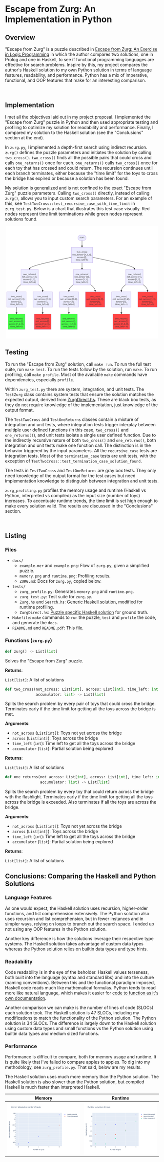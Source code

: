 # Escape from Zurg: An Implementation in Python

## Overview

"Escape from Zurg" is a puzzle described in [Escape from Zurg: An Exercise in Logic Programming](https://web.engr.oregonstate.edu/~erwig/papers/Zurg_JFP04.pdf) in which the author compares two solutions, one in Prolog and one in Haskell, to see if functional programming languages are effective for search problems. Inspire by this, my project compares the author's Haskell solution to my own Python solution in terms of language features, readability, and performance. Python has a mix of imperative, functional, and OOP features that make for an interesting comparison.

&nbsp;

## Implementation

I met all the objectives laid out in my project proposal. I implemented the "Escape from Zurg" puzzle in Python and then used appropriate testing and profiling to optimize my solution for readability and performance. Finally, I compared my solution to the Haskell solution (see the "Conclusions" section at the end).

In `zurg.py`, I implemented a depth-first search using indirect recursion. `zurg()` defines the puzzle parameters and initiates the solution by calling `two_cross()`. `two_cross()` finds all the possible pairs that could cross and calls `one_returns()` once for each. `one_returns()` calls `two_cross()` once for each toy that has crossed and could return. The recursion continues until each branch terminates, either because the "time limit" for the toys to cross the bridge has expired or because a solution has been found.

My solution is generalized and is not confined to the exact "Escape from Zurg" puzzle parameters. Calling `two_cross()` directly, instead of calling `zurg()`, allows you to input custom search parameters. For an example of this, see `TestTwoCross::test_recursive_case_with_time_limit` in `zurg_test.py`. Below is a chart that illustrates this test case visually. Red nodes represent time limit terminations while green nodes represent solutions found.

<center><img src="docs/example.png" alt="example" width="500"/></center>

<div style="page-break-after: always;"></div>


## Testing

To run the "Escape from Zurg" solution, call `make run`. To run the full test suite, run `make test`. To run the tests follow by the solution, run `make`. To run profiling, call `make profile`. Most of the available `make` commands have dependencies, especially `profile`.

Within `zurg_test.py` there are system, integration, and unit tests. The `TestZurg` class contains system tests that ensure the solution matches the expected output, derived from [ZurgDirect.hs](https://web.engr.oregonstate.edu/~erwig/zurg/). These are black box tests, as they do not require knowledge of the implementation, just knowledge of the output format.

The `TestTwoCross` and `TestOneReturns` classes contain a mixture of integration and unit tests, where integration tests trigger interplay between multiple user defined functions (in this case, `two_cross()` and `one_returns()`), and unit tests isolate a single user defined function. Due to the indirectly recursive nature of both `two_cross()` and `one_returns()`, both integration and unit tests make one function call. The distinction is in the behavior triggered by the input parameters. All the `recursive_case` tests are integration tests. Most of the `termination_case` tests are unit tests, with the exception of `TestTwoCross::test_termination_case_solution_found`.

The tests in `TestTwoCross` and `TestOneReturns` are gray box tests. They only need knowledge of the output format for the test cases but need implementation knowledge to distinguish between integration and unit tests.

`zurg_profiling.py` profiles the memory usage and runtime (Haskell vs Python, interpreted vs compiled) as the input size (number of toys) increases. To accentuate runtime trends, the time limit is set high enough to make every solution valid. The results are discussed in the "Conclusions" section.

&nbsp;


## Listing

### Files
* `docs/`
  * `example.mer` and `example.png`: Flow of `zurg.py`, given a simplified puzzle.
  * `memory.png` and `runtime.png`: Profiling results.
  * `ZURG.md`: Docs for `zurg.py`, copied below.
* `tests/`
  * `zurg_profile.py`: Generates `memory.png` and `runtime.png`.
  * `zurg_test.py`: Test suite for `zurg.py`.
  * `Zurg.hs` and `Search.hs`: [Generic Haskell solution](https://web.engr.oregonstate.edu/~erwig/zurg/), modified for runtime profiling.
  * `ZurgDirect.hs`: [Puzzle specific Haskell solution](https://web.engr.oregonstate.edu/~erwig/zurg/) for ground truth.
* `Makefile`: `make` commands to `run` the puzzle, `test` and `profile` the code, and generate the `docs`.
* `README.md` and `README.pdf`: This file.

<div style="page-break-after: always;"></div>

### Functions (`zurg.py`)

```python
def zurg() -> List[list]
```

Solves the "Escape from Zurg" puzzle.

**Returns**:

`List[list]`: A list of solutions

```python
def two_cross(not_across: List[int], across: List[int], time_left: int,
              accumulator: list) -> List[list]
```

Splits the search problem by every pair of toys that could cross the bridge. Terminates early if the time limit for getting all the toys across the bridge is met.

**Arguments**:

- `not_across` (`List[int]`): Toys not yet across the bridge
- `across` (`List[int]`): Toys across the bridge
- `time_left` (`int`): Time left to get all the toys across the bridge
- `accumulator` (`list`): Partial solution being explored

**Returns**:

`List[list]`: A list of solutions

```python
def one_returns(not_across: List[int], across: List[int], time_left: int,
                accumulator: list) -> List[list]
```

Splits the search problem by every toy that could return across the bridge with the flashlight. Terminates early if the time limit for getting all the toys across the bridge is exceeded. Also terminates if all the toys are across the bridge.

**Arguments**:

- `not_across` (`List[int]`): Toys not yet across the bridge
- `across` (`List[int]`): Toys across the bridge
- `time_left` (`int`): Time left to get all the toys across the bridge
- `accumulator` (`list`): Partial solution being explored

**Returns**:

`List[list]`: A list of solutions

<div style="page-break-after: always;"></div>


## Conclusions: Comparing the Haskell and Python Solutions

### Language Features

As one would expect, the Haskell solution uses recursion, higher-order functions, and list comprehension extensively. The Python solution also uses recursion and list comprehension, but in fewer instances and in simpler ways, relying on loops to branch out the search space. I ended up not using any OOP features in the Python solution.

Another key difference is how the solutions leverage their respective type systems. The Haskell solution takes advantage of custom data types whereas the Python solution relies on builtin data types and type hints.

### Readability

Code readability is in the eye of the beholder. Haskell values terseness, both built into the language (syntax and standard libs) and into the culture (naming conventions). Between this and the functional paradigm imposed, Haskell code reads much like mathematical formulas. Python tends to read more like natural language, which makes it easier for [code to function as it's own documentation](https://www.youtube.com/watch?v=Bf7vDBBOBUA&ab_channel=CodeAesthetic).

Another comparison we can make is the number of lines of code (SLOCs) each solution took. The Haskell solution is 47 SLOCs, including my modifications to match the functionality of the Python solution. The Python solution is 34 SLOCs. The difference is largely down to the Haskell solution using custom data types and small functions vs the Python solution using builtin data types and medium sized functions.

### Performance

Performance is difficult to compare, both for memory usage and runtime. It is quite likely that I've failed to compare apples to apples. To dig into my methodology, see `zurg_profile.py`. That said, below are my results.

The Haskell solution uses much more memory than the Python solution. The Haskell solution is also slower than the Python solution, but compiled Haskell is much faster than interpreted Haskell.

  Memory  |  Runtime
:--------:|:---------:
<img src="docs/memory.png"/> | <img src="docs/runtime.png"/>
